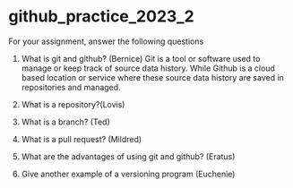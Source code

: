 # github_practice_2023_2

For your assignment, answer the following questions

1. What is git and github? (Bernice)
Git is a tool or software used to manage or keep track of source data history. 
While Github is a cloud based location or service where these source data history are saved in repositories and managed.

2. What is a repository?(Lovis)


3. What is a branch? (Ted)


4. What is a pull request? (Mildred)


5. What are the advantages of using git and github? (Eratus)


6. Give another example of a versioning program (Euchenie)








